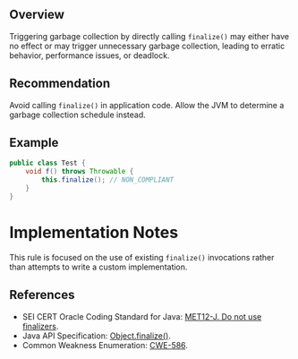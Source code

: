 ## Overview

Triggering garbage collection by directly calling `finalize()` may either have no effect or may trigger unnecessary garbage collection, leading to erratic behavior, performance issues, or deadlock.

## Recommendation

Avoid calling `finalize()` in application code. Allow the JVM to determine a garbage collection schedule instead.

## Example

```java
public class Test {
    void f() throws Throwable {
        this.finalize(); // NON_COMPLIANT
    }
}

```

# Implementation Notes

This rule is focused on the use of existing `finalize()` invocations rather than attempts to write a custom implementation.

## References

- SEI CERT Oracle Coding Standard for Java: [MET12-J. Do not use finalizers](https://wiki.sei.cmu.edu/confluence/display/java/MET12-J.+Do+not+use+finalizers).
- Java API Specification: [Object.finalize()](https://docs.oracle.com/javase/10/docs/api/java/lang/Object.html#finalize()).
- Common Weakness Enumeration: [CWE-586](https://cwe.mitre.org/data/definitions/586).
